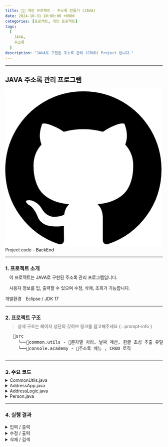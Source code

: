 ```yaml
---
title: 🧑‍💻 개인 프로젝트 - 주소록 만들기 (JAVA)
date: 2024-10-31 10:00:00 +0900
categories: [프로젝트, 개인 프로젝트]
tags:
  [
    JAVA,
    주소록
  ]
description: "JAVA로 구현된 주소록 관리 (CRUD) Project 입니다."
---
```


---

## <span class="centered-title">**JAVA 주소록 관리 프로그램**</span>

<div class="github-links-container2">
  <div class="github-link-box" onclick="window.open('https://github.com/yoonbin106/PersonalProject1.git', '_blank')">
    <img src="/assets/img/favicons/깃허브.png" alt="깃허브 링크" class="github-icon">
    <span class="github-text">Project code<span style="color:black"> - BackEnd</span></span>
  </div>
</div>

---

### <span class="larger-text" style="display: block; margin-bottom:-10px;">1. **프로젝트 소개**</span>

ㅤ이 프로젝트는 JAVA로 구현된 주소록 관리 프로그램입니다.

ㅤ사용자 정보를 입, 출력할 수 있으며 수정, 삭제, 조회가 가능합니다.

<div class="underline-container5">
    <span class="personal2">개발환경</span>
    <span style="margin-left:10px">Eclipse / JDK 17</span>
</div>

---

### <span class="larger-text" style="display: block; margin-bottom:-10px;">2. **프로젝트 구조**</span>
> 상세 구조는 페이지 상단의 깃허브 링크를 참고해주세요
{: .prompt-info }
<pre class = "structure" style="margin-left:25px; margin-bottom:30px;">
📁src
&nbsp;&nbsp;└──📁common.utils - 📄문자열 처리, 날짜 계산, 한글 초성 추출 유틸리티
&nbsp;&nbsp;└──📁console.academy - 📄주소록 메뉴 , CRUD 로직
</pre>

---

### <span class="larger-text" style="display: block; margin-bottom:-10px;">3. **주요 코드**</span>
<details>
<summary class="custom-summary">CommonUtils.java</summary>
<div class = "toggle-content">
<pre class = "code-box">
<button class="copy-button">Copy</button>
<code class = "language-java">
package common.utils;

import java.text.ParseException;
import java.text.SimpleDateFormat;
import java.util.Date;
import java.util.regex.Pattern;

public class CommonUtils {
	
	//[문자열이 숫자 형식이면 true,아니면 false반환 메소드]
	public static boolean isNumber(String value) {		
		for(int i=0;i < value.length();i++) {
			int code=Character.codePointAt(value, i);
			if(!(code >='0' && code <='9')) return false;
		}		
		return true;
	}
	
	//두 날짜 차이를 반환하는 메소드
	//매개변수:String타입의 두 날짜,날짜 패턴,구분자(단위)
	public static long getDiffBetweenDates(String stFDate,String stSDate,String pattern,char delim) throws ParseException {
		//1.매개변수에 전달된 pattern으로 SimpleDateFormat객체 생성
		SimpleDateFormat dateFormat = new SimpleDateFormat(pattern);
		//2.날짜 형식의 String -> Date : parse()
		Date fDate=dateFormat.parse(stFDate);
		Date sDate= dateFormat.parse(stSDate);
		//3.시간차 구하기:getTime()
		long fTime = fDate.getTime();
		long sTime = sDate.getTime();
		long diff = Math.abs(fTime - sTime);
		//4.매개변수 delim에 따른 날짜 차이 반환
		switch(Character.toUpperCase(delim)) {
			case 'D':return diff/1000/60/60/24;
			case 'H':return diff/1000/60/60;
			case 'M':return diff/1000/60;
			default:return diff/1000;
		}
	}
	
	//[문자열을 int[]배열로 변환]
	public static int[] toIntArray(String value) {
		int[] intArray = new int[value.length()];
		for(int i=0;i < value.length();i++)
			intArray[i]=(int)value.charAt(i);
		return intArray;
	}
	
	//주어진 문자의 초성을 추출하는 메소드
	
	/*
    한글 음절은 기본적으로 초성, 중성, 종성으로 구성
    초성은 한글 음절의 첫 번째 자음
    한글 초성은 총 19개:ㄱㄲㄴㄷㄸㄹㅁㅂㅃㅅㅆㅇㅈㅉㅊㅋㅌㅍㅎ
    한글 중성은 총 21개:ㅏㅐㅑㅒㅓㅔㅕㅖㅗㅘㅙㅚㅛㅜㅝㅞㅟㅠㅡㅢㅣ
    종성은 총 27개이나 종성 28개(27개의 종성에 종성이 없을 때를 더해 28개)  
    :''ㄱㄲㄳㄴㄵㄶㄷㄹㄺㄻㄼㄽㄾㄿㅀㅁㅂㅄㅅㅆㅇㅈㅊㅋㅌㅍㅎ
    한글은 다음과 같은 규칙으로 유니코드값이 생성된다
    ( 초성 인덱스 * 21 + 중성 인덱스)*28+종성 인덱스 +0xAC00
    초성 인덱스 추출:(문자유니코드-0xAC00)/28/21
    중성 인덱스 추출:(문자유니코드-0xAC00)/28%21
    종성 인덱스 추출:(문자유니코드-0xAC00)%28
    */
	
	public static char getInitialConsonant(String value) {
		//if('가' >= value.toCharArray()[0] && value.toCharArray()[0] <= '낗') return 'ㄱ';
		if(!Pattern.matches("^[가-힣]{2,}$", value.trim())) return '0';
		char lastName = value.trim().charAt(0);
		//초성의 인덱스 얻기
		
		int index = (lastName-'가')/28/21;
		char [] initialConsonant= {'ㄱ','ㄲ','ㄴ','ㄷ','ㄸ','ㄹ','ㅁ','ㅂ','ㅃ','ㅅ','ㅆ','ㅇ','ㅈ','ㅉ','ㅊ','ㅋ','ㅌ','ㅍ','ㅎ'};
		return initialConsonant[index];
	}
	
}
  </code>
</pre>
</div>
</details>

<details>
<summary class="custom-summary">AddressApp.java</summary>
<div class = "toggle-content">
<pre class = "code-box">
<button class="copy-button">Copy</button>
<code class = "language-java">
package console.academy;

public class AddressApp {

	public static void main(String[] args) {
		
		AddressLogic logic = new AddressLogic();
		while(true) {
			//1.메인 메뉴 출력
			logic.printMainMenu();
			//2.메인메뉴 번호 입력받기
			int mainMenu=logic.getMenuNumber();
			//3. 메인메뉴에 따른 분기
			logic.seperateMainMenu(mainMenu);
			
		}
	}
}
  </code>
</pre>
</div>
</details>

<details>
<summary class="custom-summary">AddressLogic.java</summary>
<div class = "toggle-content">
<pre class = "code-box">
<button class="copy-button">Copy</button>
<code class = "language-java">
package console.academy;

import java.io.BufferedReader;
import java.io.FileInputStream;
import java.io.FileNotFoundException;
import java.io.FileOutputStream;
import java.io.FileReader;
import java.io.FileWriter;
import java.io.IOException;
import java.io.ObjectInputStream;
import java.io.ObjectOutputStream;
import java.io.PrintWriter;
import java.util.ArrayList;
import java.util.Collections;
import java.util.Comparator;
import java.util.HashMap;
import java.util.List;
import java.util.Map;
import java.util.Scanner;
import java.util.Set;
import java.util.Vector;
import java.util.regex.Matcher;
import java.util.regex.Pattern;
import common.utils.CommonUtils;

public class AddressLogic {
	//[멤버변수]
	List&lt;Person&gt; person;
	//[생성자]
	public AddressLogic() {
		person = new Vector&lt;&gt;();
	}
	//[멤버 메소드]
	
	 // 1.메뉴 출력용 메소드
	public void printMainMenu() {
		System.out.println("====================주소록 메뉴====================");
		System.out.println(" 1.입력 2.출력 3.수정 4.삭제 5.검색 9.종료");
		System.out.println("===============================================");
		System.out.println("메뉴 번호를 입력하세요?");
	}//////////////printMainMenu()
	
	 //2.메뉴 번호 입력용 메소드
	public int getMenuNumber() {
		Scanner sc = new Scanner(System.in);
		int menu = -1;
		while(true) {
			try {
				String menuStr=sc.nextLine().trim();
				menu=Integer.parseInt(menuStr);
				break;
			}
			catch(Exception e) {
				System.out.println("숫자만 입력하세요");			
			}
			
		}////while		
		return menu;
	}
	
	 // 3.메뉴 번호에 따른 분기용 메소드
	public void seperateMainMenu(int mainMenu) {
		switch(mainMenu) {
			case 1://입력
				setPerson();
				break;
			case 2://출력
				printPersonByInitial();
				break;
			case 3://수정
				updatePerson();
				break;
			case 4://삭제
				deletePerson();
				break;
			case 5://검색
				searchPerson();
				break;
			case 9://종료
				System.out.println("프로그램을 종료합니다");
				System.exit(0);
			default:System.out.println("메뉴에 없는 번호입니다");
		}///switch
	}	
	
	public void setPerson() {
		Scanner sc = new Scanner(System.in);
		System.out.println(">>>이름을 입력하세요?");
		String name = sc.nextLine().trim();
		System.out.println(">>>나이를 입력하세요?");
		int age= -1;
		while(true) {
			try {
				age = Integer.parseInt(sc.nextLine().trim());
				break;
			}
			catch(NumberFormatException e) {
				System.out.println("나이는 숫자로만 입력하세요");
			}
		}
		System.out.println(">>사는곳을 입력하세요");
		String place = sc.nextLine().trim();
		System.out.println(">>>연락처를 입력하세요");
		String PhoneNumber = sc.nextLine().trim();
		person.add(new Person(name, age, place, PhoneNumber));
		System.out.println("입력되었습니다\r\n");
	}
	
	private void printPersonByInitial() {
	    Map&lt;Character, List&lt;Person&gt;&gt; personMap = new HashMap&lt;&gt;();
	    
	    // 이름의 초성에 따라 사람을 그룹화합니다.
	    for (Person p : person) {
	        char initialConsonant = CommonUtils.getInitialConsonant(p.name);
	        List&lt;Person&gt; group = personMap.getOrDefault(initialConsonant, new ArrayList&lt;&gt;());
	        group.add(p);
	        personMap.put(initialConsonant, group);
	    }
	    
	    // 초성별로 그룹화된 사람들을 출력합니다.
	    boolean isEmpty = true; // 명단이 비어있는지 여부를 확인하기 위한 플래그
	    for (char consonant = 'ㄱ'; consonant &lt;= 'ㅎ'; consonant++) {
	        List&lt;Person&gt; group = personMap.get(consonant);
	        if (group != null && !group.isEmpty()) {
	            isEmpty = false; // 비어있지 않은 그룹이 존재하면 플래그를 false로 변경
	            System.out.println("[" + consonant + " 으로 시작하는 명단]");
	            for (Person p : group) {
	                p.print();
	            }
	        }
	    }
	    
	    // 명단이 비어있을 때 메시지 출력
	    if (isEmpty) {
	        System.out.println("출력할 명단이 없습니다");
	    }
	}
	
	//7.검색용 메소드
	private void searchPerson() {
		Person findPerson=findPersonByName("검색");
		if(findPerson !=null) {
			System.out.println(String.format("[%s로 검색한 결과]", findPerson.name));
			findPerson.print();
		}
	}
	
	public Person findPersonByName(String message) {
		
		System.out.println(message+"할 사람의 이름을 입력하세요?");
		Scanner sc = new Scanner(System.in);
		String name = sc.nextLine().trim();
		
		for(Person p:person)
			if(p.name.equals(name))
				return p;
		System.out.println(name+"로(으로) 검색된 정보가 없어요");
		return null;	
	}
	
	//9.수정용 메소드
	private void updatePerson() {
		Person findPerson=findPersonByName("수정");
		if(findPerson !=null) {
			Scanner sc = new Scanner(System.in);
			System.out.printf("(현재 나이 %s) 몇 살로 수정하시겠습니까?%n",findPerson.age);
			while(true) {
				try {
					findPerson.age=Integer.parseInt(sc.nextLine().trim());
					break;
				}
				catch(Exception e) {
					System.out.println("나이는 숫자만 입력하세요");
				}
			}///while
			System.out.printf("(현재 주소 %s) 어느 주소로 수정하시겠습니까?%n",findPerson.place);
			findPerson.place=sc.nextLine().trim();
			System.out.printf("(현재 연락처 %s) 어떤 번호로 수정하시겠습니까?%n",findPerson.PhoneNumber);
			findPerson.PhoneNumber=sc.nextLine().trim();
			
			
			System.out.printf("[%s가(이) 아래와 같이 수정되었습니다]%n",findPerson.name);
			findPerson.print();//수정 내용을 확인하기 위한 출력
		}
		
	}
	
	//10.삭제용
	private void deletePerson() {
		Person findPerson=findPersonByName("삭제");
		if(findPerson !=null) {
			for(Person p:person)
				if(findPerson.equals(p)) {
					person.remove(p);
					System.out.printf("[%s가(이) 삭제 되었습니다]%n",findPerson.name);
					break;
				}
		}
	}
	
	
}
</code>
</pre>
</div>
</details>

<details>
<summary class="custom-summary">Person.java</summary>
<div class = "toggle-content">
<pre class = "code-box">
<button class="copy-button">Copy</button>
<code class = "language-java">
package console.academy;

import java.io.Serializable;

public class Person implements Serializable {

	//필드
	public  String name;
	public  int age;
	public  String place;
	public  String PhoneNumber;
	
	//[기본 생성자]
	public Person() {}

	//[인자 생성자]
	public Person(String name, int age, String place, String PhoneNumber) {		
		this.name = name;
		this.age = age;
		this.place = place;
		this.PhoneNumber = PhoneNumber;
	}

	//[멤버 메소드]
	String get() {
		return String.format("이름:%s,나이:%s,사는 곳:%s,연락처:%s",name,age,place,PhoneNumber);
	}

	void print() {
		System.out.println(get());
	}
}

  </code>
</pre>
</div>
</details>

---

### <span class="larger-text">4. **실행 결과**</span>
<details>
<summary class="custom-summary">입력 / 출력</summary>
<div style="text-align: center;">
<img src="assets/img/favicons/개인프로젝트1결과(1).png" style="border: 2px solid rgb(73, 75, 76); border-radius: 5px;" width="400px"  height="400px" />
</div>
</details>
<details>
<summary class="custom-summary">수정 / 출력</summary>
<div style="text-align: center;">
<img src="assets/img/favicons/개인프로젝트1결과(2).png" style="border: 2px solid rgb(73, 75, 76); border-radius: 5px;" width="400px"  height="400px" />
</div>
</details>
<details>
<summary class="custom-summary">삭제 / 검색</summary>
<div style="text-align: center;">
<img src="assets/img/favicons/개인프로젝트1결과(3).png" style="border: 2px solid rgb(73, 75, 76); border-radius: 5px;" width="400px"  height="400px" />
</div>
</details>
